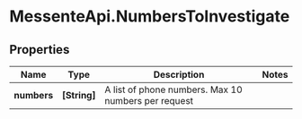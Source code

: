 # MessenteApi.NumbersToInvestigate

## Properties
Name | Type | Description | Notes
------------ | ------------- | ------------- | -------------
**numbers** | **[String]** | A list of phone numbers. Max 10 numbers per request | 


